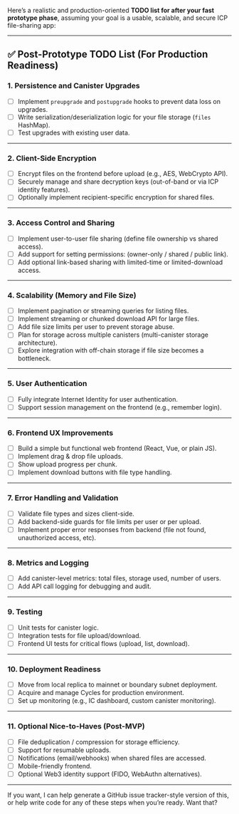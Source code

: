 Here’s a realistic and production-oriented **TODO list for after your fast prototype phase**, assuming your goal is a usable, scalable, and secure ICP file-sharing app:

---

## ✅ Post-Prototype TODO List (For Production Readiness)

### 1. **Persistence and Canister Upgrades**

- [ ] Implement `preupgrade` and `postupgrade` hooks to prevent data loss on upgrades.
- [ ] Write serialization/deserialization logic for your file storage (`files` HashMap).
- [ ] Test upgrades with existing user data.

---

### 2. **Client-Side Encryption**

- [ ] Encrypt files on the frontend before upload (e.g., AES, WebCrypto API).
- [ ] Securely manage and share decryption keys (out-of-band or via ICP identity features).
- [ ] Optionally implement recipient-specific encryption for shared files.

---

### 3. **Access Control and Sharing**

- [ ] Implement user-to-user file sharing (define file ownership vs shared access).
- [ ] Add support for setting permissions: (owner-only / shared / public link).
- [ ] Add optional link-based sharing with limited-time or limited-download access.

---

### 4. **Scalability (Memory and File Size)**

- [ ] Implement pagination or streaming queries for listing files.
- [ ] Implement streaming or chunked download API for large files.
- [ ] Add file size limits per user to prevent storage abuse.
- [ ] Plan for storage across multiple canisters (multi-canister storage architecture).
- [ ] Explore integration with off-chain storage if file size becomes a bottleneck.

---

### 5. **User Authentication**

- [ ] Fully integrate Internet Identity for user authentication.
- [ ] Support session management on the frontend (e.g., remember login).

---

### 6. **Frontend UX Improvements**

- [ ] Build a simple but functional web frontend (React, Vue, or plain JS).
- [ ] Implement drag & drop file uploads.
- [ ] Show upload progress per chunk.
- [ ] Implement download buttons with file type handling.

---

### 7. **Error Handling and Validation**

- [ ] Validate file types and sizes client-side.
- [ ] Add backend-side guards for file limits per user or per upload.
- [ ] Implement proper error responses from backend (file not found, unauthorized access, etc).

---

### 8. **Metrics and Logging**

- [ ] Add canister-level metrics: total files, storage used, number of users.
- [ ] Add API call logging for debugging and audit.

---

### 9. **Testing**

- [ ] Unit tests for canister logic.
- [ ] Integration tests for file upload/download.
- [ ] Frontend UI tests for critical flows (upload, list, download).

---

### 10. **Deployment Readiness**

- [ ] Move from local replica to mainnet or boundary subnet deployment.
- [ ] Acquire and manage Cycles for production environment.
- [ ] Set up monitoring (e.g., IC dashboard, custom canister monitoring).

---

### 11. **Optional Nice-to-Haves (Post-MVP)**

- [ ] File deduplication / compression for storage efficiency.
- [ ] Support for resumable uploads.
- [ ] Notifications (email/webhooks) when shared files are accessed.
- [ ] Mobile-friendly frontend.
- [ ] Optional Web3 identity support (FIDO, WebAuthn alternatives).

---

If you want, I can help generate a GitHub issue tracker-style version of this, or help write code for any of these steps when you’re ready. Want that?
